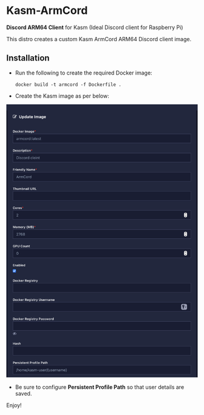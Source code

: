 # Kasm-ArmCord
**Discord ARM64 Client** for Kasm (Ideal Discord client for Raspberry Pi)

This distro creates a custom Kasm ArmCord ARM64 Discord client image.

## Installation

- Run the following to create the required Docker image:

      docker build -t armcord -f Dockerfile .

- Create the Kasm image as per below:

![](/docs/ArmCord.png)

- Be sure to configure **Persistent Profile Path** so that user details are saved.

Enjoy!